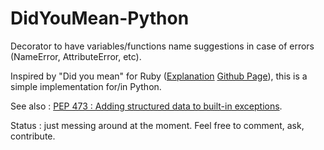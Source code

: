 DidYouMean-Python
=================

Decorator to have variables/functions name suggestions in case of errors (NameError, AttributeError, etc).

Inspired by "Did you mean" for Ruby ([Explanation](http://www.yukinishijima.net/2014/10/21/did-you-mean-experience-in-ruby.html) [Github Page](https://github.com/yuki24/did_you_mean)), this is a simple implementation for/in Python.

See also : [PEP 473 :  Adding structured data to built-in exceptions](http://legacy.python.org/dev/peps/pep-0473/).


Status : just messing around at the moment. Feel free to comment, ask, contribute.
